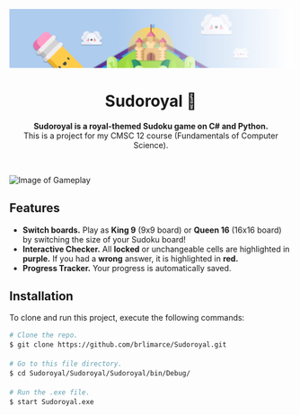 <!-- Start of Banner -->
![Image of Banner](readme/banner.png)
<!-- End of Banner -->

<!-- Start of Heading -->
<div align="center">
    <h1><b>Sudoroyal 👑</b></h1>
    <p><b>Sudoroyal is a royal-themed Sudoku game on C# and Python.</b><br>This is a project for my CMSC 12 course (Fundamentals of Computer Science).</p>
</div> <br>

![Image of Gameplay](readme/gameplay.gif) <br>
<!-- End of Heading -->

<!-- Start of Features -->
## **Features**
- **Switch boards.** Play as **King 9** (9x9 board) or **Queen 16** (16x16 board) by switching the size of your Sudoku board!
- **Interactive Checker.** All **locked** or unchangeable cells are highlighted in **purple.** If you had a **wrong** answer, it is highlighted in **red.**
- **Progress Tracker.** Your progress is automatically saved.
<!-- End of Features -->

<!-- Start of Installation -->
## **Installation**
To clone and run this project, execute the following commands:
```bash
# Clone the repo.
$ git clone https://github.com/brlimarce/Sudoroyal.git

# Go to this file directory.
$ cd Sudoroyal/Sudoroyal/Sudoroyal/bin/Debug/

# Run the .exe file.
$ start Sudoroyal.exe
```
<!-- End of Installation -->